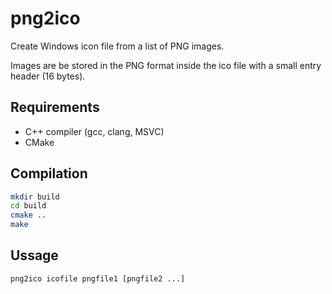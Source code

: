 # png2ico

Create Windows icon file from a list of PNG images.

Images are be stored in the PNG format inside the ico file with a small entry header (16 bytes).

## Requirements
- C++ compiler (gcc, clang, MSVC)
- CMake

## Compilation

```bash
mkdir build
cd build
cmake ..
make
```

## Ussage

```bash
png2ico icofile pngfile1 [pngfile2 ...]
```
